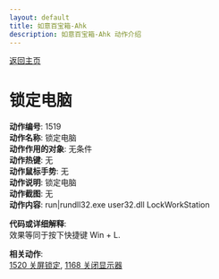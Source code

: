 ```yaml
---
layout: default
title: 如意百宝箱-Ahk
description: 如意百宝箱-Ahk 动作介绍
---
```

<link rel="stylesheet" href="../actions/css/atom-one-light.min.css">
<script src="../actions/js/highlight.min.js"></script>
<script>hljs.highlightAll();</script>

[返回主页](../index.md)

# [](#header-2) 锁定电脑

**动作编号**: 1519  
**动作名称**: 锁定电脑  
**动作作用的对象**: 无条件  
**动作热键**: 无  
**动作鼠标手势**: 无  
**动作说明**: 锁定电脑  
**动作截图**: 无  
**动作内容**: run|rundll32.exe user32.dll LockWorkStation

**代码或详细解释**:  
效果等同于按下快捷键 Win + L.   

**相关动作**:  
[1520 关屏锁定](1520.md), [1168 关闭显示器](1168.md)